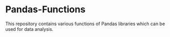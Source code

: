 # Pandas-Functions
This repository contains various functions of Pandas libraries which can be used for data analysis.
